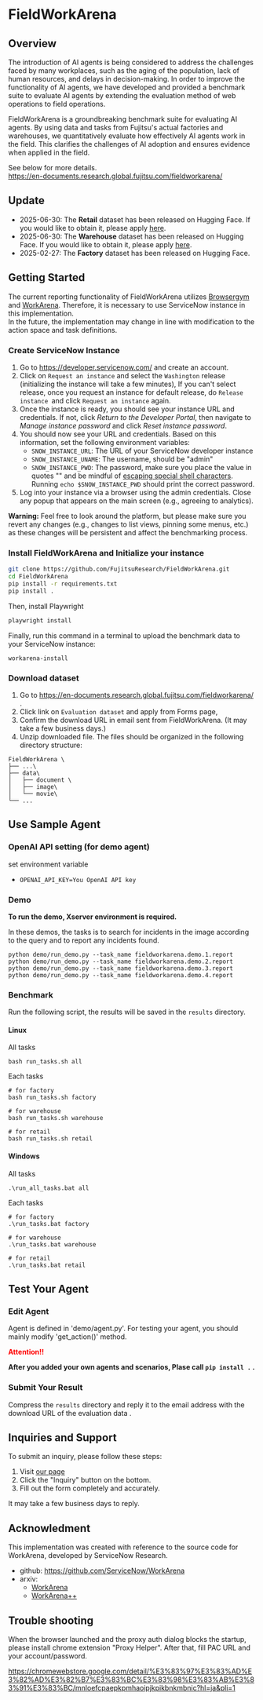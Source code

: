 # FieldWorkArena

## Overview

The introduction of AI agents is being considered to address the challenges faced by many workplaces, such as the aging of the population, lack of human resources, and delays in decision-making. In order to improve the functionality of AI agents, we have developed and provided a benchmark suite to evaluate AI agents by extending the evaluation method of web operations to field operations.

FieldWorkArena is a groundbreaking benchmark suite for evaluating AI agents. By using data and tasks from Fujitsu's actual factories and warehouses, we quantitatively evaluate how effectively AI agents work in the field. This clarifies the challenges of AI adoption and ensures evidence when applied in the field.

See below for more details. \
https://en-documents.research.global.fujitsu.com/fieldworkarena/

## Update
- 2025-06-30: The **Retail** dataset has been released on Hugging Face. If you would like to obtain it, please apply [here](https://en-portal.research.global.fujitsu.com/fieldworkarena/).
- 2025-06-30: The **Warehouse** dataset has been released on Hugging Face. If you would like to obtain it, please apply [here](https://en-portal.research.global.fujitsu.com/fieldworkarena/).
- 2025-02-27: The **Factory** dataset has been released on Hugging Face. 
 

## Getting Started
The current reporting functionality of FieldWorkArena utilizes
[Browsergym](https://github.com/ServiceNow/BrowserGym) and [WorkArena](https://github.com/ServiceNow/WorkArena). Therefore, it is necessary to use ServiceNow instance in this implementation. \
In the future, the implementation may change in line with modification to the action space and task definitions.

### Create ServiceNow Instance
1. Go to https://developer.servicenow.com/ and create an account.
2. Click on `Request an instance` and select the `Washington` release (initializing the instance will take a few minutes),
   If you can't select release, once you request an instance for default release, do `Release instance `and click `Request an instance` again.
3. Once the instance is ready, you should see your instance URL and credentials. If not, click _Return to the Developer Portal_, then navigate to _Manage instance password_ and click _Reset instance password_.
4. You should now see your URL and credentials. Based on this information, set the following environment variables:
    * `SNOW_INSTANCE_URL`: The URL of your ServiceNow developer instance
    * `SNOW_INSTANCE_UNAME`: The username, should be "admin"
    * `SNOW_INSTANCE_PWD`: The password, make sure you place the value in quotes "" and be mindful of [escaping special shell characters](https://onlinelinuxtools.com/escape-shell-characters). Running `echo $SNOW_INSTANCE_PWD` should print the correct password.
5. Log into your instance via a browser using the admin credentials. Close any popup that appears on the main screen (e.g., agreeing to analytics).

**Warning:** Feel free to look around the platform, but please make sure you revert any changes (e.g., changes to list views, pinning some menus, etc.) as these changes will be persistent and affect the benchmarking process.

### Install FieldWorkArena and  Initialize your instance

```bash
git clone https://github.com/FujitsuResearch/FieldWorkArena.git
cd FieldWorkArena
pip install -r requirements.txt
pip install .
```
Then, install Playwright
```bash
playwright install
```
Finally, run this command in a terminal to upload the benchmark data to your ServiceNow instance:
```
workarena-install
```

### Download dataset 
1. Go to https://en-documents.research.global.fujitsu.com/fieldworkarena/ .
2. Click link on `Evaluation dataset` and apply from Forms page,
3. Confirm the download URL in email sent from FieldWorkArena. (It may take a few business days.)
4. Unzip downloaded file. The files should be organized in the following directory structure:
```
FieldWorkArena \
├── ...\
├── data\
│   ├── document \
│   ├── image\
│   └── movie\
└── ...
```
## Use Sample Agent

### OpenAI API setting (for demo agent)
set environment variable
* `OPENAI_API_KEY=You OpenAI API key` 

### Demo
**To run the demo, Xserver environment is required.**

In these demos, the tasks is to search for incidents in the image according to the query and to report any incidents found.
```
python demo/run_demo.py --task_name fieldworkarena.demo.1.report 
python demo/run_demo.py --task_name fieldworkarena.demo.2.report 
python demo/run_demo.py --task_name fieldworkarena.demo.3.report 
python demo/run_demo.py --task_name fieldworkarena.demo.4.report 
```

### Benchmark
Run the following script, the results will be saved in the `results` directory.
#### Linux 
All tasks
```
bash run_tasks.sh all
```

Each tasks
```
# for factory
bash run_tasks.sh factory   

# for warehouse
bash run_tasks.sh warehouse

# for retail
bash run_tasks.sh retail    
```

#### Windows
All tasks
```
.\run_all_tasks.bat all
```

Each tasks
```
# for factory
.\run_tasks.bat factory

# for warehouse
.\run_tasks.bat warehouse

# for retail
.\run_tasks.bat retail
```

## Test Your Agent 
### Edit Agent
Agent is defined in 'demo/agent.py'.
For testing your agent, you should mainly modify 'get_action()' method.

<span style="color: red; ">**Attention!!**</span>

**After you added your own agents and scenarios, Plase call `pip install .` .**

### Submit Your Result
Compress the `results` directory and reply it to the email address with the download URL of the evaluation data .


## Inquiries and Support

To submit an inquiry, please follow these steps:

1. Visit [our page](https://en-documents.research.global.fujitsu.com/fieldworkarena/)
2. Click the "Inquiry" button on the bottom.
3. Fill out the form completely and accurately.

It may take a few business days to reply.

## Acknowledment
This implementation was created with reference to the source code for WorkArena, developed by ServiceNow Research.
- github: https://github.com/ServiceNow/WorkArena
- arxiv: 
    * [WorkArena](https://arxiv.org/pdf/2403.07718)
    * [WorkArena++](https://arxiv.org/pdf/2407.05291)

## Trouble shooting 
When the browser launched and the proxy auth dialog blocks the startup, please install chrome extension "Proxy Helper". After that, fill PAC URL and your account/password.

https://chromewebstore.google.com/detail/%E3%83%97%E3%83%AD%E3%82%AD%E3%82%B7%E3%83%BC%E3%83%98%E3%83%AB%E3%83%91%E3%83%BC/mnloefcpaepkpmhaoipjkpikbnkmbnic?hl=ja&pli=1

